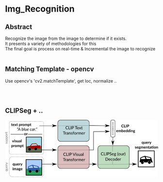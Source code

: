 # Img_Recognition

## Abstract

Recognize the image from the image to determine if it exists. <br/>
It presents a variety of methodologies for this <br/>
The final goal is process on real-time & Incremental the image to recognize <br/><br/>

## Matching Template - opencv

Use opencv's 'cv2.matchTemplate', get loc, normalize ..


<br/>



<br/>

## CLIPSeg + ..

![clipseg](readme/clipseg.png)



